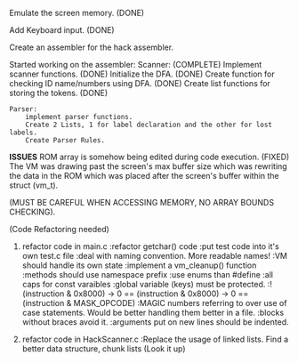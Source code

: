 Emulate the screen memory. (DONE)

Add Keyboard input. (DONE)

Create an assembler for the hack assembler.

Started working on the assembler:
	Scanner: (COMPLETE)
		Implement scanner functions. (DONE)
		Initialize the DFA. (DONE)
		Create function for checking ID name/numbers using DFA. (DONE)
		Create list functions for storing the tokens. (DONE)

	Parser:
		implement parser functions.
		Create 2 Lists, 1 for label declaration and the other for lost labels.
		Create Parser Rules.

**ISSUES**
ROM array is somehow being edited during code execution. (FIXED)
The VM was drawing past the screen's max buffer size which was
rewriting the data in the ROM which was placed after the 
screen's buffer within the struct (vm_t).

(MUST BE CAREFUL WHEN ACCESSING MEMORY, NO ARRAY BOUNDS CHECKING).


(Code Refactoring needed)
1) refactor code in main.c
	:refactor getchar() code
	:put test code into it's own test.c file
	:deal with naming convention. More readable names!
	:VM should handle its own state
	:implement a vm_cleanup() function
	:methods should use namespace prefix
	:use enums than #define
	:all caps for const varaibles
	:global variable (keys) must be protected.
	:!(instruction & 0x8000) -> 0 == (instruction & 0x8000) -> 0 == (instruction & MASK_OPCODE)
	:MAGIC numbers referring to over use of case statements. Would be better handling them better in a file.
	:blocks without braces avoid it.
	:arguments put on new lines should be indented.
	
2) refactor code in HackScanner.c
	:Replace the usage of linked lists. Find a better data structure, chunk lists (Look it up)